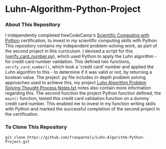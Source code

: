 # Luhn-Algorithm-Python-Project
### About This Repository
I independently completed freeCodeCamp's [Scientific Computing with Python](https://www.freecodecamp.org/learn/scientific-computing-with-python/) certification, to invest in my scientific computing skills with Python. This repository contains my independent problem-solving work, as part of the second project in this curriculum. I devised a script for this ([verify_card_number.py](https://github.com/franpanteli/Luhn-Algorithm-Python-Project/blob/main/verify_card_number.py)), which used Python to apply the Luhn algorithm - for credit card number validation. This defined two functions, `verify_card_number()`, which took a 'credit card' number and applied the Luhn algorithm to this - to determine if it was valid or not, by returning a boolean value. The project .py file includes in-depth problem solving approaches used to achieve this, my project [Luhn Algorithm Problem Solving Thought Process Notes.txt](https://github.com/franpanteli/Luhn-Algorithm-Python-Project/blob/main/Luhn%20Algorithm%20Problem%20Solving%20Thought%20Process%20Notes.txt) notes also contain more information regarding this. The second function the project Python function defined, the `main()` function, tested this credit card validation function on a dummy credit card number. This enabled me to invest in my function writing skills with Python and marked the successful completion of the second project in the certification.

### To Clone This Repository
```
git clone https://github.com/franpanteli/Luhn-Algorithm-Python-Project.git
```
